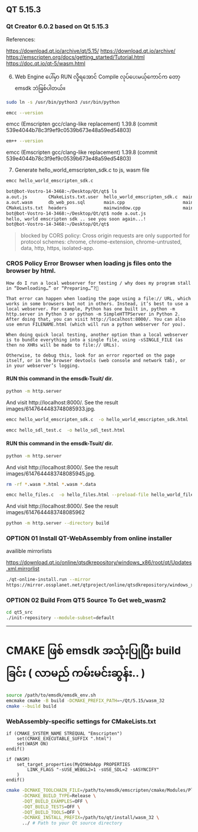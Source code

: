 ## QT 5.15.3 
### Qt Creator 6.0.2 based on Qt 5.15.3

References: 

https://download.qt.io/archive/qt/5.15/
https://download.qt.io/archive/
https://emscripten.org/docs/getting_started/Tutorial.html
https://doc.qt.io/qt-5/wasm.html

6. Web Engine ပေါ်မှာ RUN လို့ရအောင် Compile လုပ်ပေးမယ့်ကောင်က တော့ emsdk ဘဲဖြစ်ပါတယ်။ 

```bash
sudo ln -s /usr/bin/python3 /usr/bin/python
```
```bash
emcc --version
```
emcc (Emscripten gcc/clang-like replacement) 1.39.8 (commit 539e4044b78c3f9ef9c0539b673e48a59ed54803)

```bash
em++ --version
```
emcc (Emscripten gcc/clang-like replacement) 1.39.8 (commit 539e4044b78c3f9ef9c0539b673e48a59ed54803)

7. Generate hello_world_emscripten_sdk.c to js, wasm file

```bash
emcc hello_world_emscripten_sdk.c 
```

```bash
bot@bot-Vostro-14-3468:~/Desktop/Qt/qt$ ls
a.out.js        CMakeLists.txt.user  hello_world_emscripten_sdk.c  mainwindow.h            README.md
a.out.wasm      db_web_pos.sql       main.cpp                      mainwindow.ui           sources
CMakeLists.txt  headers              mainwindow.cpp                mainwindow.ui.autosave  WebAssembly.md
bot@bot-Vostro-14-3468:~/Desktop/Qt/qt$ node a.out.js 
hello, world emscripten sdk .. see you soon again...!
bot@bot-Vostro-14-3468:~/Desktop/Qt/qt$ 
```

> blocked by CORS policy: Cross origin requests are only supported for protocol schemes: chrome, chrome-extension, chrome-untrusted, data, http, https, isolated-app.


### CROS Policy Error Browser when loading js files onto the browser by html.
```
How do I run a local webserver for testing / why does my program stall in “Downloading…” or “Preparing…”?

That error can happen when loading the page using a file:// URL, which works in some browsers but not in others. Instead, it’s best to use a local webserver. For example, Python has one built in, python -m http.server in Python 3 or python -m SimpleHTTPServer in Python 2. After doing that, you can visit http://localhost:8000/. You can also use emrun FILENAME.html (which will run a python webserver for you).

When doing quick local testing, another option than a local webserver is to bundle everything into a single file, using -sSINGLE_FILE (as then no XHRs will be made to file:// URLs).

Otherwise, to debug this, look for an error reported on the page itself, or in the browser devtools (web console and network tab), or in your webserver’s logging.
```

#### RUN this command in the emsdk-Tsuit/ dir. 
```bash
python -m http.server
```

And visit http://localhost:8000/. See the result images/6147644483748085933.jpg.

```bash
emcc hello_world_emscripten_sdk.c  -o hello_world_emscripten_sdk.html
```

```bash
emcc hello_sdl_test.c  -o hello_sdl_test.html
```
#### RUN this command in the emsdk-Tsuit/ dir. 
```bash
python -m http.server
```


And visit http://localhost:8000/. See the result images/6147644483748085945.jpg.

```bash
rm -rf *.wasm *.html *.wasm *.data
```

```bash
emcc hello_files.c  -o hello_files.html --preload-file hello_world_file.txt
```


And visit http://localhost:8000/. See the result images/6147644483748085962


```bash
python -m http.server --directory build
```


### OPTION 01 Install QT-WebAssembly from online installer 

availible mirrorlists

https://download.qt.io/online/qtsdkrepository/windows_x86/root/qt/Updates.xml.mirrorlist

```sh
./qt-online-install.run --mirror 
https://mirror.ossplanet.net/qtproject/online/qtsdkrepository/windows_x86/root/qt/Updates.xml 
```




### OPTION 02 Build From QT5 Source To Get web_wasm2
```bash
cd qt5_src
./init-repository --module-subset=default
```

---

# CMAKE ဖြစ် emsdk အသုံးပြုပြီး build ခြင်း ( လာမည် ကမ်းမင်းဆွန်း.. )
```bash
source /path/to/emsdk/emsdk_env.sh
emcmake cmake -B build -DCMAKE_PREFIX_PATH=~/Qt/5.15/wasm_32
cmake --build build
```
### WebAssembly-specific settings for CMakeLists.txt
```
if (CMAKE_SYSTEM_NAME STREQUAL "Emscripten")
    set(CMAKE_EXECUTABLE_SUFFIX ".html")
    set(WASM ON)
endif()
```

```
if (WASM)
    set_target_properties(MyQtWebApp PROPERTIES
        LINK_FLAGS "-sUSE_WEBGL2=1 -sUSE_SDL=2 -sASYNCIFY"
    )   
endif()
```
```bash
cmake -DCMAKE_TOOLCHAIN_FILE=/path/to/emsdk/emscripten/cmake/Modules/Platform/Emscripten.cmake \
      -DCMAKE_BUILD_TYPE=Release \
      -DQT_BUILD_EXAMPLES=OFF \
      -DQT_BUILD_TESTS=OFF \
      -DQT_BUILD_TOOLS=OFF \
      -DCMAKE_INSTALL_PREFIX=/path/to/qt/install/wasm_32 \
      ../ # Path to your Qt source directory
```

